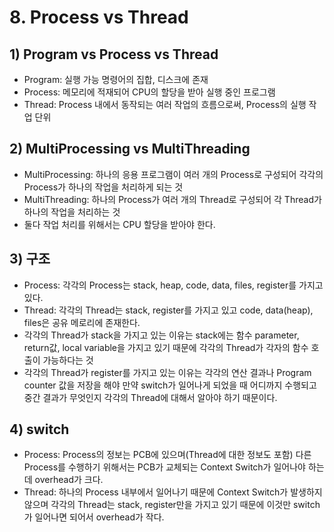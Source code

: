 # 8. Process vs Thread
## 1) Program vs Process vs Thread
+ Program: 실행 가능 명령어의 집합, 디스크에 존재
+ Process: 메모리에 적재되어 CPU의 할당을 받아 실행 중인 프로그램
+ Thread: Process 내에서 동작되는 여러 작업의 흐름으로써, Process의 실행 작업 단위

## 2) MultiProcessing vs MultiThreading
+ MultiProcessing: 하나의 응용 프로그램이 여러 개의 Process로 구성되어 각각의 Process가 하나의 작업을 처리하게 되는 것
+ MultiThreading: 하나의 Process가 여러 개의 Thread로 구성되어 각 Thread가 하나의 작업을 처리하는 것
+ 둘다 작업 처리를 위해서는 CPU 할당을 받아야 한다.

## 3) 구조
+ Process: 각각의 Process는 stack, heap, code, data, files, register를 가지고 있다.
+ Thread: 각각의 Thread는 stack, register를 가지고 있고 code, data(heap), files은 공유 메로리에 존재한다.
+ 각각의 Thread가 stack을 가지고 있는 이유는 stack에는 함수 parameter, return값, local variable을 가지고 있기 때문에 각각의 Thread가 각자의 함수 호출이 가능하다는 것
+ 각각의 Thread가 register를 가지고 있는 이유는 각각의 연산 결과나 Program counter 값을 저장을 해야 만약 switch가 일어나게 되었을 때 어디까지 수행되고 중간 결과가 무엇인지 각각의 Thread에 대해서 알아야 하기 때문이다.

## 4) switch
+ Process: Process의 정보는 PCB에 있으며(Thread에 대한 정보도 포함) 다른 Process를 수행하기 위해서는 PCB가 교체되는 Context Switch가 일어나야 하는데 overhead가 크다.
+ Thread: 하나의 Process 내부에서 일어나기 때문에 Context Switch가 발생하지 않으며 각각의 Thread는 stack, register만을 가지고 있기 때문에 이것만 switch가 일어나면 되어서 overhead가 작다. 
